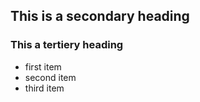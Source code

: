 ## This is a secondary heading
### This a tertiery heading

* first item
* second item
* third item
